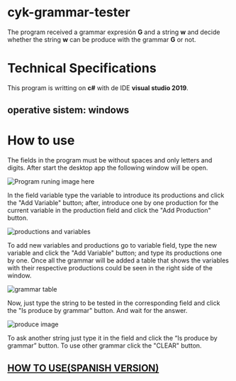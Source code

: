 # cyk-grammar-tester
The program received a grammar expresión <b>G</b> and a string <b> w</b> and decide whether the string <b> w</b> can be produce with the grammar <b>G</b> or not.
# Technical Specifications
This program is writting on **c#** with de IDE **visual studio 2019**.
## operative sistem: windows

# How to use
The fields in the program must be without spaces and only letters and digits.
After start the desktop app the following window will be open.

![Program runing image here](https://i.ibb.co/vXqMNL2/image.png)

In the field variable type the variable to introduce its productions and click the "Add Variable" button; after, introduce one by one production for the current variable in the production field  and click the "Add Production" button.

![productions and variables](https://i.ibb.co/qRyc2f5/image.png)

To add new variables and productions go to variable field, type the new variable and click the  "Add Variable" button; and type its productions one by one.
Once all the grammar will be added a table that shows the variables with their respective productions could be seen in the right side of the window.

![grammar table](https://i.ibb.co/FwjYt06/image.png)

Now, just type the string to be tested in the corresponding field and click the "Is produce by grammar" button. And wait for the answer.

![produce image](https://i.ibb.co/rcfzzjd/image.png)

To ask another string just type it in the field and click the “Is produce by grammar” button. To use other grammar click the "CLEAR" button.
## [HOW TO USE(SPANISH VERSION)](https://drive.google.com/file/d/1nqcgq8a5h-C9PVdWbl_P4WJPlqCWfrc-/view?usp=sharing)
